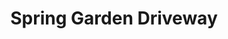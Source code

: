---
pid: PT187
title: Spring Garden Driveway
location_transcription: Spring Garden
zipcode: '19123'
outside_phl: 
neighborhood: Northern Liberties,Loft District
age: '32'
age_range: 30-39
instagram: 
image_file_name: PT_187.jpg
proposal_transcription: Make Spring Garden Springish
topic: Environment
topic_summary: '0'
type: Garden
keywords_other: spring garden
credit: Gerry
image_labels: 
twitter: 
facebook: 
permalink: "/monuments/pt187/"
layout: item-page
---